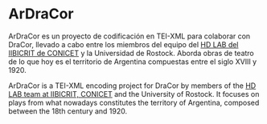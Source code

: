 # ArDraCor

ArDraCor es un proyecto de codificación en TEI-XML para colaborar con DraCor, llevado a cabo entre los miembros del equipo del [HD LAB del IIBICRIT de CONICET](https://github.com/hdlabconicet) y la Universidad de Rostock. Aborda obras de teatro de lo que hoy es el territorio de Argentina compuestas entre el siglo XVIII y 1920. 

ArDraCor is a TEI-XML encoding project for DraCor by members of the [HD LAB team at IIBICRIT, CONICET](https://github.com/hdlabconicet) and the University of Rostock. It focuses on plays from what nowadays constitutes the territory of Argentina, composed between the 18th century and 1920.

<!--- Please adjust [corpus.xml](corpus.xml):
  - edit the `<projectDesc>`
  - edit the `<revisionDesc>` to reflect the current date and status --->
